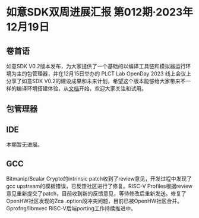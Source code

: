 # 如意SDK双周进展汇报  第012期·2023年12月19日

## 卷首语

如意SDK V0.2版本发布，为大家提供了一个基础的以编译工具链和模拟器运行环境为主的包管理器，并在12月15日举办的 PLCT Lab OpenDay 2023 线上会议上分享了如意SDK V0.2的建设成果和未来计划，希望这个版本能够给大家带来不一样的编译环境搭建体验，从[文档](https://ruyisdk.github.io/docs/)开始，欢迎大家关注和试用。

## 包管理器

## IDE

本期暂无进展。

## GCC

Bitmanip/Scalar Crypto的intrinsic patch收到了review意见，开发过程中发现了gcc upstream的模板错误，已反馈社区进行了修复。RISC-V Profiles根据review意见重新提交了patch，目前收到新的反馈意见，等待修改后重新发送。修复了OpenHW社区发现的Zca .option段冲突问题，目前已被OpenHW社区合并。Gprofng/libmvec RISC-V后端porting工作持续推进中。
